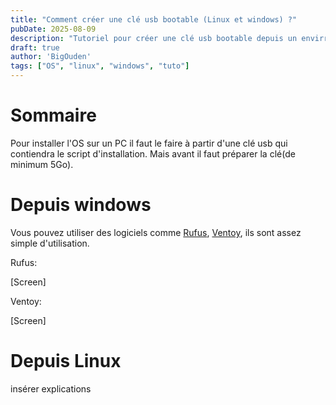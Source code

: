 ```yaml
---
title: "Comment créer une clé usb bootable (Linux et windows) ?"
pubDate: 2025-08-09
description: "Tutoriel pour créer une clé usb bootable depuis un envirronement linux ou window"
draft: true
author: 'BigOuden'
tags: ["OS", "linux", "windows", "tuto"]
---
```



# Sommaire



Pour installer l'OS sur un PC il faut le faire à partir d'une clé usb qui contiendra le script d'installation. Mais avant il faut préparer la clé(de minimum 5Go).


# Depuis windows

Vous pouvez utiliser des logiciels comme [Rufus](), [Ventoy](), ils sont assez simple d'utilisation.

Rufus:

[Screen]

Ventoy:

[Screen]




# Depuis Linux

insérer explications


